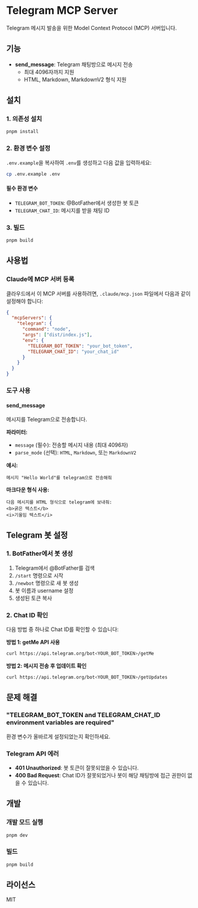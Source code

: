# Telegram MCP Server

Telegram 메시지 발송을 위한 Model Context Protocol (MCP) 서버입니다.

## 기능

- **send_message**: Telegram 채팅방으로 메시지 전송
  - 최대 4096자까지 지원
  - HTML, Markdown, MarkdownV2 형식 지원

## 설치

### 1. 의존성 설치

```bash
pnpm install
```

### 2. 환경 변수 설정

`.env.example`을 복사하여 `.env`를 생성하고 다음 값을 입력하세요:

```bash
cp .env.example .env
```

#### 필수 환경 변수

- `TELEGRAM_BOT_TOKEN`: @BotFather에서 생성한 봇 토큰
- `TELEGRAM_CHAT_ID`: 메시지를 받을 채팅 ID

### 3. 빌드

```bash
pnpm build
```

## 사용법

### Claude에 MCP 서버 등록

클라우드에서 이 MCP 서버를 사용하려면, `.claude/mcp.json` 파일에서 다음과 같이 설정해야 합니다:

```json
{
  "mcpServers": {
    "telegram": {
      "command": "node",
      "args": ["dist/index.js"],
      "env": {
        "TELEGRAM_BOT_TOKEN": "your_bot_token",
        "TELEGRAM_CHAT_ID": "your_chat_id"
      }
    }
  }
}
```

### 도구 사용

#### send_message

메시지를 Telegram으로 전송합니다.

**파라미터:**
- `message` (필수): 전송할 메시지 내용 (최대 4096자)
- `parse_mode` (선택): `HTML`, `Markdown`, 또는 `MarkdownV2`

**예시:**

```
메시지 "Hello World"를 telegram으로 전송해줘
```

**마크다운 형식 사용:**

```
다음 메시지를 HTML 형식으로 telegram에 보내줘:
<b>굵은 텍스트</b>
<i>기울임 텍스트</i>
```

## Telegram 봇 설정

### 1. BotFather에서 봇 생성

1. Telegram에서 @BotFather를 검색
2. `/start` 명령으로 시작
3. `/newbot` 명령으로 새 봇 생성
4. 봇 이름과 username 설정
5. 생성된 토큰 복사

### 2. Chat ID 확인

다음 방법 중 하나로 Chat ID를 확인할 수 있습니다:

**방법 1: getMe API 사용**
```bash
curl https://api.telegram.org/bot<YOUR_BOT_TOKEN>/getMe
```

**방법 2: 메시지 전송 후 업데이트 확인**
```bash
curl https://api.telegram.org/bot<YOUR_BOT_TOKEN>/getUpdates
```

## 문제 해결

### "TELEGRAM_BOT_TOKEN and TELEGRAM_CHAT_ID environment variables are required"

환경 변수가 올바르게 설정되었는지 확인하세요.

### Telegram API 에러

- **401 Unauthorized**: 봇 토큰이 잘못되었을 수 있습니다.
- **400 Bad Request**: Chat ID가 잘못되었거나 봇이 해당 채팅방에 접근 권한이 없을 수 있습니다.

## 개발

### 개발 모드 실행

```bash
pnpm dev
```

### 빌드

```bash
pnpm build
```

## 라이선스

MIT
